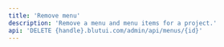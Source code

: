 ```yaml
---
title: 'Remove menu'
description: 'Remove a menu and menu items for a project.'
api: 'DELETE {handle}.blutui.com/admin/api/menus/{id}'
---
```

